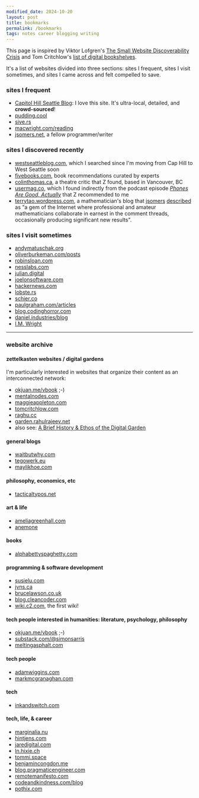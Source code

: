 ```yaml
---
modified_date: 2024-10-20
layout: post
title: bookmarks
permalink: /bookmarks
tags: notes career blogging writing
---
```


This page is inspired by Viktor Lofgren's [The Small Website Discoverability Crisis](https://www.marginalia.nu/log/19-website-discoverability-crisis/) and Tom Critchlow's [list of digital bookshelves](https://tomcritchlow.com/wiki/books/bookshelves/).
<!--more-->
It's a list of websites divided into three sections: sites I frequent, sites I visit sometimes, and sites I came across and felt compelled to save.

### sites I frequent
- [Capitol Hill Seattle Blog](https://www.capitolhillseattle.com/): I love this site. It's ultra-local, detailed, and **crowd-sourced**!
- [pudding.cool](https://pudding.cool)
- [sive.rs](https://sive.rs/)
- [macwright.com/reading](https://macwright.com/reading/)
- [jsomers.net](https://jsomers.net/), a fellow programmer/writer

### sites I discovered recently
- [westseattleblog.com](https://westseattleblog.com/), which I searched since I'm moving from Cap Hill to West Seattle soon
- [fivebooks.com](https://fivebooks.com/), book recommendations curated by experts
- [colinthomas.ca](https://colinthomas.ca/), a theatre critic that Z found, based in Vancouver, BC
- [usermag.co](https://www.usermag.co/), which I found indirectly from the podcast episode [_Phones Are Good, Actually_](https://open.spotify.com/episode/3tjoMlAMzqOqCd7nYikVsb?si=73bcda8908d44e1a) that Z recommended to me
- [terrytao.wordpress.com](https://terrytao.wordpress.com), a mathematician's blog that [jsomers](https://jsomers.net/) [described](https://observablehq.com/@jsomers/we-need-more-tiny-knowledge-projects-heres-one) as "a gem of the Internet where professional and amateur mathematicians collaborate in earnest in the comment threads, occasionally producing significant new results".

### sites I visit sometimes
- [andymatuschak.org](https://andymatuschak.org/)
- [oliverburkeman.com/posts](https://www.oliverburkeman.com/posts)
- [robinsloan.com](https://www.robinsloan.com/)
- [nesslabs.com](https://nesslabs.com/best)
- [julian.digital](https://julian.digital/)
- [joelonsoftware.com](https://www.joelonsoftware.com/)
- [hackernews.com](https://hackernews.com/)
- [lobste.rs](https://lobste.rs/)
- [schier.co](https://schier.co/blog)
- [paulgraham.com/articles](http://www.paulgraham.com/articles.html)
- [blog.codinghorror.com](https://blog.codinghorror.com)
- [daniel.industries/blog](https://www.daniel.industries/blog/)
- [I.M. Wright](https://imwrightshardcode.com/)

---

### website archive
#### zettelkasten websites / digital gardens
I'm particularly interested in websites that organize their content as an interconnected network:
- [okjuan.me/vbook](https://okjuan.me/vbook) ;-)
- [mentalnodes.com](https://www.mentalnodes.com/)
- [maggieappleton.com](https://maggieappleton.com)
- [tomcritchlow.com](https://tomcritchlow.com/)
- [raghu.cc](https://raghu.cc/)
- [garden.rahulrajeev.net](https://garden.rahulrajeev.net/starts-here)
- also see: [A Brief History & Ethos of the Digital Garden](https://maggieappleton.com/garden-history)

#### general blogs
- [waitbutwhy.com](https://waitbutwhy.com/)
- [tegowerk.eu](https://tegowerk.eu/)
- [maylikhoe.com](https://maylikhoe.com/)

#### philosophy, economics, etc
- [tacticaltypos.net](https://tacticaltypos.net/)

#### art & life
- [ameliagreenhall.com](https://ameliagreenhall.com/blog)
- [anemone](https://anemone.substack.com/)

#### books
- [alphabettyspaghetty.com](https://alphabettyspaghetty.com/category/books-literature/book-reviews/)

#### programming & software development
- [susielu.com](https://www.susielu.com/)
- [jvns.ca](https://jvns.ca/)
- [brucelawson.co.uk](https://brucelawson.co.uk/)
- [blog.cleancoder.com](https://blog.cleancoder.com/)
- [wiki.c2.com](https://wiki.c2.com/), the first wiki!

#### tech people interested in humanities: literature, psychology, philosophy
- [okjuan.me/vbook](https://okjuan.me/vbook) ;-)
- [substack.com/@simonsarris](https://substack.com/@simonsarris)
- [meltingasphalt.com](https://meltingasphalt.com/)

#### tech people
- [adamwiggins.com](https://adamwiggins.com/making-computers-better/)
- [markmcgranaghan.com](https://markmcgranaghan.com/)

#### tech
- [inkandswitch.com](https://www.inkandswitch.com/)

#### tech, life, & career
- [marginalia.nu](https://www.marginalia.nu/)
- [hintjens.com](http://hintjens.com/)
- [jaredigital.com](https://www.jaredigital.com/archive)
- [ln.hixie.ch](https://ln.hixie.ch/)
- [tommi.space](https://tommi.space/home/)
- [benjamincongdon.me](https://benjamincongdon.me/blog)
- [blog.pragmaticengineer.com](https://blog.pragmaticengineer.com/)
- [remotemanifesto.com](https://remotemanifesto.com/)
- [codeandkindness.com/blog](https://codeandkindness.com/blog/)
- [pothix.com](https://pothix.com/)
